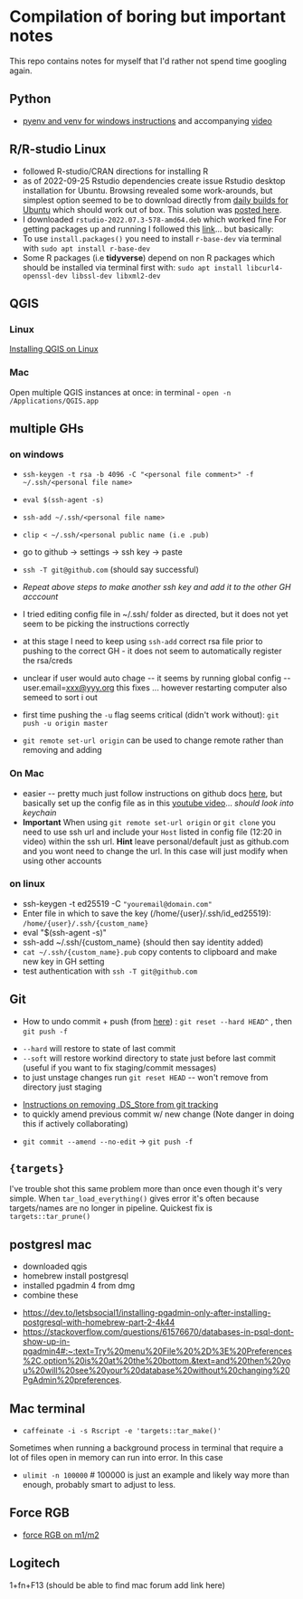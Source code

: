 # Compilation of boring but important notes

This repo contains notes for myself that I'd rather not spend time googling again. 

## Python 

- [pyenv and venv for windows instructions](https://k0nze.dev/posts/install-pyenv-venv-vscode/) and accompanying [video](https://www.youtube.com/watch?v=HTx18uyyHw8)

## R/R-studio Linux
- followed R-studio/CRAN directions for installing R
- as of 2022-09-25 Rstudio dependencies create issue Rstudio desktop installation for Ubuntu. Browsing revealed some work-arounds, but simplest option seemed to be to download directly from [daily builds for Ubuntu](https://dailies.rstudio.com/rstudio/spotted-wakerobin/desktop/jammy/) which should work out of box. This solution was [posted here](https://community.rstudio.com/t/dependency-error-when-installing-rstudio-on-ubuntu-22-04-with-libssl/135397/2). 
- I downloaded `rstudio-2022.07.3-578-amd64.deb` which worked fine
For getting packages up and running I followed this [link](https://blog.zenggyu.com/en/post/2018-01-29/installing-r-r-packages-e-g-tidyverse-and-rstudio-on-ubuntu-linux/)... but basically:
- To use `install.packages()` you need to install `r-base-dev` via terminal with  `sudo apt install r-base-dev`
- Some R packages (i.e **tidyverse**) depend on non R packages which should be installed via terminal first with: `sudo apt install libcurl4-openssl-dev libssl-dev libxml2-dev`

## QGIS 

### Linux
[Installing QGIS on Linux](https://courses.spatialthoughts.com/install-qgis-ltr.html#install-qgis-on-linux)

### Mac

Open multiple QGIS instances at once: in terminal - `open -n /Applications/QGIS.app`

## multiple GHs

### on windows
 - `ssh-keygen -t rsa -b 4096 -C "<personal file comment>" -f ~/.ssh/<personal file name>`
 - `eval $(ssh-agent -s)`
 - `ssh-add ~/.ssh/<personal file name>`
 - `clip < ~/.ssh/<personal public name (i.e .pub)`
 - go to github -> settings -> ssh key -> paste
 -  `ssh -T git@github.com` (should say successful)
 -  *Repeat above steps to make another ssh key and add it to the other GH acccount*

 - I tried editing config file in ~/.ssh/ folder as directed, but it does not yet seem to be picking the instructions correctly
 - at this stage I need to keep using `ssh-add` correct rsa file prior to pushing to the correct GH - it does not seem to automatically register the rsa/creds
 - unclear if user would auto chage -- it seems by running global config  --user.email=xxx@yyy.org this fixes ... however restarting computer also semeed to sort i out
 - first time pushing the `-u` flag seems critical (didn't work without): `git push -u origin master` 
 - `git remote set-url origin` can be used to change remote rather than removing and adding
 
 ### On Mac
 
- easier -- pretty much just follow instructions on github docs [here](https://docs.github.com/en/authentication/connecting-to-github-with-ssh/generating-a-new-ssh-key-and-adding-it-to-the-ssh-agent), but basically set up the config file as in this [youtube video](https://www.youtube.com/watch?v=zBssUO_5H_A&t=324s)... *should look into keychain*
- **Important** When using `git remote set-url origin` or `git clone` you need to use ssh url and include your `Host` listed in config file (12:20 in video) within the ssh url. **Hint** leave personal/default just as github.com and you wont need to change the url. In this case will just modify when using other accounts 

### on linux

- ssh-keygen -t ed25519 -C `"youremail@domain.com"`
- Enter file in which to save the key (/home/{user}/.ssh/id_ed25519): `/home/{user}/.ssh/{custom_name}`
- eval "$(ssh-agent -s)"
- ssh-add ~/.ssh/{custom_name}  (should then say identity added)
- `cat ~/.ssh/{custom_name}.pub` copy contents to clipboard and make new key in GH setting
- test authentication with `ssh -T git@github.com`


## Git

- How to undo commit + push (from [here](https://happygitwithr.com/reset.html)) : `git reset --hard HEAD^` , then `git push -f`
 + `--hard` will restore to state of last commit
 + `--soft` will restore workind directory to state just before last commit (useful if you want to fix staging/commit messages)
 + to just unstage changes run `git reset HEAD` -- won't remove from directory just staging
- [Instructions on removing .DS_Store from git tracking](https://gist.github.com/lohenyumnam/2b127b9c3d1435dc12a33613c44e6308)
-  to quickly amend previous commit w/ new change (Note danger in doing this if actively collaborating)
 + `git commit --amend --no-edit` -> `git push -f`

## `{targets}`
 
I've trouble shot this same problem more than once even though it's very simple. When `tar_load_everything()` gives error it's often because targets/names are no longer in pipeline. Quickest fix is `targets::tar_prune()`


## postgresl mac

- downloaded qgis
- homebrew install postgresql
- installed pgadmin 4 from dmg
- combine these
 + https://dev.to/letsbsocial1/installing-pgadmin-only-after-installing-postgresql-with-homebrew-part-2-4k44
 + https://stackoverflow.com/questions/61576670/databases-in-psql-dont-show-up-in-pgadmin4#:~:text=Try%20menu%20File%20%2D%3E%20Preferences%2C,option%20is%20at%20the%20bottom.&text=and%20then%20you%20will%20see%20your%20database%20without%20changing%20PgAdmin%20preferences.
 
 ## Mac terminal 
 - `caffeinate -i -s Rscript -e 'targets::tar_make()'`
 
 Sometimes when running a background process in terminal that require a lot of files open in memory can run into error. In this case 
 - `ulimit -n 100000` # 100000 is just an example and likely way more than enough, probably smart to adjust to less.
 
 
 ## Force RGB
 - [force RGB on m1/m2](https://gist.github.com/GetVladimir/c89a26df1806001543bef4c8d90cc2f8)

## Logitech
1+fn+F13 (should be able to find mac forum add link here)

 

 

 


